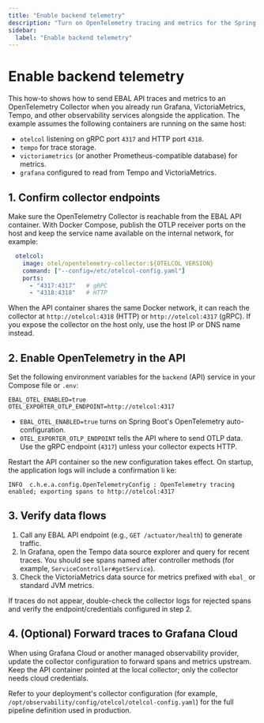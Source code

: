 ```yaml
---
title: "Enable backend telemetry"
description: "Turn on OpenTelemetry tracing and metrics for the Spring Boot API when running with Grafana, Tempo, and the OpenTelemetry Collector."
sidebar:
  label: "Enable backend telemetry"
---
```


# Enable backend telemetry

This how-to shows how to send EBAL API traces and metrics to an OpenTelemetry Collector when you already run Grafana, VictoriaMetrics, Tempo, and other observability services alongside the application. The example assumes the following containers are running on the same host:

- `otelcol` listening on gRPC port `4317` and HTTP port `4318`.
- `tempo` for trace storage.
- `victoriametrics` (or another Prometheus-compatible database) for metrics.
- `grafana` configured to read from Tempo and VictoriaMetrics.

## 1. Confirm collector endpoints

Make sure the OpenTelemetry Collector is reachable from the EBAL API container. With Docker Compose, publish the OTLP receiver ports on the host and keep the service name available on the internal network, for example:

```yaml
  otelcol:
    image: otel/opentelemetry-collector:${OTELCOL_VERSION}
    command: ["--config=/etc/otelcol-config.yaml"]
    ports:
      - "4317:4317"   # gRPC
      - "4318:4318"   # HTTP
```

When the API container shares the same Docker network, it can reach the collector at `http://otelcol:4318` (HTTP) or `http://otelcol:4317` (gRPC). If you expose the collector on the host only, use the host IP or DNS name instead.

## 2. Enable OpenTelemetry in the API

Set the following environment variables for the `backend` (API) service in your Compose file or `.env`:

```dotenv
EBAL_OTEL_ENABLED=true
OTEL_EXPORTER_OTLP_ENDPOINT=http://otelcol:4317
```

- `EBAL_OTEL_ENABLED=true` turns on Spring Boot's OpenTelemetry auto-configuration.
- `OTEL_EXPORTER_OTLP_ENDPOINT` tells the API where to send OTLP data. Use the gRPC endpoint (`4317`) unless your collector expects HTTP.

Restart the API container so the new configuration takes effect. On startup, the application logs will include a confirmation li
ke:

```
INFO  c.h.e.a.config.OpenTelemetryConfig : OpenTelemetry tracing enabled; exporting spans to http://otelcol:4317
```

## 3. Verify data flows

1. Call any EBAL API endpoint (e.g., `GET /actuator/health`) to generate traffic.
2. In Grafana, open the Tempo data source explorer and query for recent traces. You should see spans named after controller methods (for example, `ServiceController#getService`).
3. Check the VictoriaMetrics data source for metrics prefixed with `ebal_` or standard JVM metrics.

If traces do not appear, double-check the collector logs for rejected spans and verify the endpoint/credentials configured in step 2.

## 4. (Optional) Forward traces to Grafana Cloud

When using Grafana Cloud or another managed observability provider, update the collector configuration to forward spans and metrics upstream. Keep the API container pointed at the local collector; only the collector needs cloud credentials.

Refer to your deployment's collector configuration (for example, `/opt/observability/config/otelcol/otelcol-config.yaml`) for the full pipeline definition used in production.
